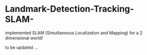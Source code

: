# Landmark-Detection-Tracking-SLAM-
implemented SLAM (Simultaneous Localization and Mapping) for a 2 dimensional world!


to be updated ...
